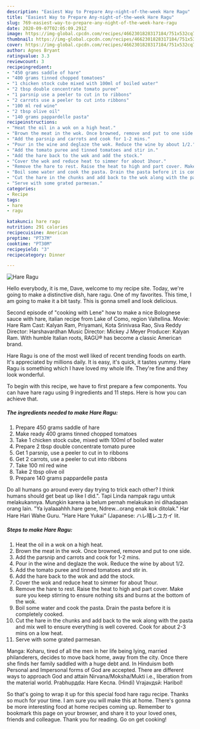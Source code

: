 ```yaml
---
description: "Easiest Way to Prepare Any-night-of-the-week Hare Ragu"
title: "Easiest Way to Prepare Any-night-of-the-week Hare Ragu"
slug: 769-easiest-way-to-prepare-any-night-of-the-week-hare-ragu
date: 2020-09-07T02:05:09.291Z
image: https://img-global.cpcdn.com/recipes/4662301828317184/751x532cq70/hare-ragu-recipe-main-photo.jpg
thumbnail: https://img-global.cpcdn.com/recipes/4662301828317184/751x532cq70/hare-ragu-recipe-main-photo.jpg
cover: https://img-global.cpcdn.com/recipes/4662301828317184/751x532cq70/hare-ragu-recipe-main-photo.jpg
author: Agnes Bryant
ratingvalue: 3.3
reviewcount: 3
recipeingredient:
- "450 grams saddle of hare"
- "400 grams tinned chopped tomatoes"
- "1 chicken stock cube mixed with 100ml of boiled water"
- "2 tbsp double concentrate tomato puree"
- "1 parsnip use a peeler to cut in to ribbons"
- "2 carrots use a peeler to cut into ribbons"
- "100 ml red wine"
- "2 tbsp olive oil"
- "140 grams pappardelle pasta"
recipeinstructions:
- "Heat the oil in a wok on a high heat."
- "Brown the meat in the wok. Once browned, remove and put to one side."
- "Add the parsnip and carrots and cook for 1-2 mins."
- "Pour in the wine and deglaze the wok. Reduce the wine by about 1/2."
- "Add the tomato puree and tinned tomatoes and stir in."
- "Add the hare back to the wok and add the stock."
- "Cover the wok and reduce heat to simmer for about 1hour."
- "Remove the hare to rest. Raise the heat to high and part cover. Make sure you keep stirring to  ensure nothing sits and burns at the bottom of the wok."
- "Boil some water and cook the pasta. Drain the pasta before it is completely cooked."
- "Cut the hare in the chunks and add back to the wok along with the pasta and mix well to ensure everything is well covered. Cook for about  2-3 mins on a low heat."
- "Serve with some grated parmesan."
categories:
- Recipe
tags:
- hare
- ragu

katakunci: hare ragu 
nutrition: 291 calories
recipecuisine: American
preptime: "PT37M"
cooktime: "PT30M"
recipeyield: "3"
recipecategory: Dinner

---
```



![Hare Ragu](https://img-global.cpcdn.com/recipes/4662301828317184/751x532cq70/hare-ragu-recipe-main-photo.jpg)

Hello everybody, it is me, Dave, welcome to my recipe site. Today, we're going to make a distinctive dish, hare ragu. One of my favorites. This time, I am going to make it a bit tasty. This is gonna smell and look delicious.

Second episode of &#34;cooking with Lene&#34; how to make a nice Bolognese sauce with hare, italian recipe from Lake of Como, region Valtellina. Movie: Hare Ram Cast: Kalyan Ram, Priyamani, Kota Srinivasa Rao, Siva Reddy Director: Harshavardhan Music Director: Mickey J Meyer Producer: Kalyan Ram. With humble Italian roots, RAGÚ® has become a classic American brand.

Hare Ragu is one of the most well liked of recent trending foods on earth. It's appreciated by millions daily. It is easy, it's quick, it tastes yummy. Hare Ragu is something which I have loved my whole life. They're fine and they look wonderful.


To begin with this recipe, we have to first prepare a few components. You can have hare ragu using 9 ingredients and 11 steps. Here is how you can achieve that.

<!--inarticleads1-->

##### The ingredients needed to make Hare Ragu:

1. Prepare 450 grams saddle of hare
1. Make ready 400 grams tinned chopped tomatoes
1. Take 1 chicken stock cube, mixed with 100ml of boiled water
1. Prepare 2 tbsp double concentrate tomato puree
1. Get 1 parsnip, use a peeler to cut in to ribbons
1. Get 2 carrots, use a peeler to cut into ribbons
1. Take 100 ml red wine
1. Take 2 tbsp olive oil
1. Prepare 140 grams pappardelle pasta


Do all humans go around every day trying to trick each other? I think humans should get beat up like I did.&#34;. Tapi Linda nampak ragu untuk melakukannya. Mungkin karena ia belum pernah melakukan ini dihadapan orang lain. &#34;Ya iyalaaahhh.hare gene, Ndrew…orang enak kok ditolak.&#34; Har Hare Hari Wahe Guru. &#34;Hare Hare Yukai&#34; (Japanese: ハレ晴レユカイ lit. 

<!--inarticleads2-->

##### Steps to make Hare Ragu:

1. Heat the oil in a wok on a high heat.
1. Brown the meat in the wok. Once browned, remove and put to one side.
1. Add the parsnip and carrots and cook for 1-2 mins.
1. Pour in the wine and deglaze the wok. Reduce the wine by about 1/2.
1. Add the tomato puree and tinned tomatoes and stir in.
1. Add the hare back to the wok and add the stock.
1. Cover the wok and reduce heat to simmer for about 1hour.
1. Remove the hare to rest. Raise the heat to high and part cover. Make sure you keep stirring to  ensure nothing sits and burns at the bottom of the wok.
1. Boil some water and cook the pasta. Drain the pasta before it is completely cooked.
1. Cut the hare in the chunks and add back to the wok along with the pasta and mix well to ensure everything is well covered. Cook for about  2-3 mins on a low heat.
1. Serve with some grated parmesan.


Manga: Koharu, tired of all the men in her life being lying, married philanderers, decides to move back home, away from the city. Once there she finds her family saddled with a huge debt and. In Hinduism both Personal and Impersonal forms of God are accepted. There are different ways to approach God and attain Nirvana/Moksha/Mukti i.e., liberation from the material world. Prabhupдda: Hare Kеслa. (Hindi) Vrajavдsй: Haribol! 

So that's going to wrap it up for this special food hare ragu recipe. Thanks so much for your time. I am sure you will make this at home. There's gonna be more interesting food at home recipes coming up. Remember to bookmark this page on your browser, and share it to your loved ones, friends and colleague. Thank you for reading. Go on get cooking!
